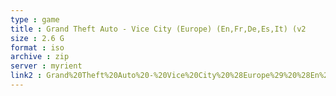 ```yaml
---
type : game
title : Grand Theft Auto - Vice City (Europe) (En,Fr,De,Es,It) (v2
size : 2.6 G
format : iso
archive : zip
server : myrient
link2 : Grand%20Theft%20Auto%20-%20Vice%20City%20%28Europe%29%20%28En%2CFr%2CDe%2CEs%2CIt%29%20%28v2.03%29
---
```

